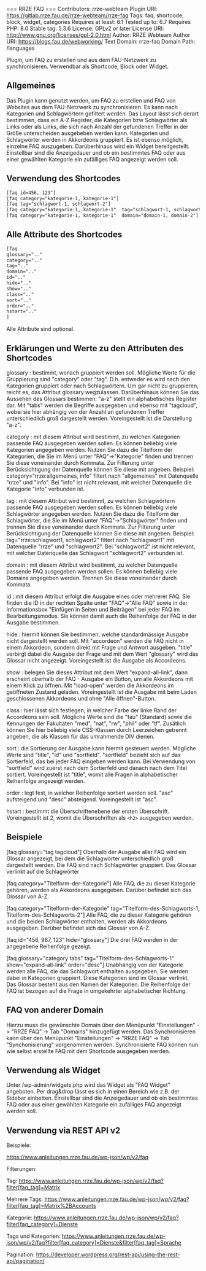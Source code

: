 === RRZE FAQ ===
Contributors: rrze-webteam
Plugin URI: https://gitlab.rrze.fau.de/rrze-webteam/rrze-faq
Tags: faq, shortcode, block, widget, categories
Requires at least: 6.1
Tested up to: 6.7
Requires PHP: 8.0
Stable tag: 5.3.6
License: GPLv2 or later
License URI: http://www.gnu.org/licenses/gpl-2.0.html
Author: RRZE Webteam
Author URI: https://blogs.fau.de/webworking/
Text Domain: rrze-faq
Domain Path: /languages

Plugin, um FAQ zu erstellen und aus dem FAU-Netzwerk zu synchronisieren. Verwendbar als Shortcode, Block oder Widget.

## Allgemeines

Das Plugin kann genutzt werden, um FAQ zu erstellen und FAQ von Websites aus dem FAU-Netzwerk zu synchronisieren. Es kann nach Kategorien und Schlagwörtern gefiltert werden. Das Layout lässt sich derart bestimmen, dass ein A-Z Register, die Kategorien bzw Schlagwörter als Links oder als Links, die sich nach Anzahl der gefundenen Treffer in der Größe unterscheiden ausgebeben werden kann. Kategorien und Schlagwörter werden in Akkordeons gruppiert. Es ist ebenso möglich, einzelne FAQ auszugeben.
Darüberhinaus wird ein Widget bereitgestellt. Einstellbar sind die Anzeigedauer und ob ein bestimmtes FAQ oder aus einer gewählten Kategorie ein zufälliges FAQ angezeigt werden soll.


## Verwendung des Shortcodes

```html
[faq id=456, 123"]
[faq category="kategorie-1, kategorie-1"]
[faq tag="schlagwort-1, schlagwort-2"]
[faq category="kategorie-1, kategorie-1"  tag="schlagwort-1, schlagwort-2"]
[faq category="kategorie-1, kategorie-1"  domain="domain-1, domain-2"]
```


## Alle Attribute des Shortcodes

```html
[faq 
glossary=".."
category=".."
tag=".."
domain=".."
id=".."
hide=".."
show=".."
class=".."
sort=".."
order=".."
hstart=".."
]
```

Alle Attribute sind optional.


## Erklärungen und Werte zu den Attributen des Shortcodes

glossary : bestimmt, wonach gruppiert werden soll. Mögliche Werte für die Gruppierung sind "category" oder "tag". D.h. entweder es wird nach den Kategorien gruppiert oder nach Schlagwörtern. Um gar nicht zu gruppieren, reicht es, das Attribut glossary wegzulassen. Darüberhinaus können Sie das Aussehen des Glossars bestimmen: "a-z" stellt ein alphabetisches Register dar. Mit "tabs" werden die Begriffe ausgegeben und ebenso mit "tagcloud", wobei sie hier abhängig von der Anzahl an gefundenen Treffer unterschiedlich groß dargestellt werden. Voreingestellt ist die Darstellung "a-z".

category : mit diesem Attribut wird bestimmt, zu welchen Kategorien passende FAQ ausgegeben werden sollen. Es können beliebig viele Kategorien angegeben werden. Nutzen Sie dazu die Titelform der Kategorien, die Sie im Menü unter "FAQ"->"Kategorie" finden und trennen Sie diese voneinander durch Kommata.
Zur Filterung unter Berücksichtigung der Datenquelle können Sie diese mit angeben. Beispiel: category="rrze:allgemeines, info" filtert nach "allgemeines" mit Datenquelle "rrze" und "info". Bei "info" ist nicht relevant, mit welcher Datenquelle die Kategorie "info" verbunden ist.

tag : mit diesem Attribut wird bestimmt, zu welchen Schlagwörtern passende FAQ ausgegeben werden sollen. Es können beliebig viele Schlagwörter angegeben werden. Nutzen Sie dazu die Titelform der Schlagwörter, die Sie im Menü unter "FAQ"->"Schlagwörter" finden und trennen Sie diese voneinander durch Kommata.
Zur Filterung unter Berücksichtigung der Datenquelle können Sie diese mit angeben. Beispiel: tag="rrze:schlagwort1, schlagwort2" filtert nach "schlagwort1" mit Datenquelle "rrze" und "schlagwort2". Bei "schlagwort2" ist nicht relevant, mit welcher Datenquelle das Schlagwort "schlagwort2" verbunden ist.

domain : mit diesem Attribut wird bestimmt, zu welcher Datenquelle passende FAQ ausgegeben werden sollen. Es können beliebig viele Domains angegeben werden. Trennen Sie diese voneinander durch Kommata. 

id : mit diesem Attribut erfolgt die Ausgabe eines oder mehrerer FAQ. Sie finden die ID in der rechten Spalte unter "FAQ"->"Alle FAQ" sowie in der Informationsbox "Einfügen in Seiten und Beiträgen" bei jeder FAQ im Bearbeitungsmodus. Sie können damit auch die Reihenfolge der FAQ in der Ausgabe bestimmen. 

hide : hiermit können Sie bestimmen, welche standardmässige Ausgabe nicht dargestellt werden soll. Mit "accordeon" werden die FAQ nicht in einem Akkordeon, sondern direkt mit Frage und Antwort ausgeben. "title" verbirgt dabei die Ausgabe der Frage und mit dem Wert "glossary" wird das Glossar nicht angezeigt. Voreingestellt ist die Ausgabe als Accordeons.

show : belegen Sie dieses Attribut mit dem Wert "expand-all-link", dann erscheint oberhalb der FAQ - Ausgabe ein Button, um alle Akkordeons mit einem Klick zu öffnen. Mit "load-open" werden die Akkordeons im geöffneten Zustand geladen. Voreingestellt ist die Ausgabe mit beim Laden geschlossenen Akkordeons und ohne "Alle öffnen"-Button.

class : hier lässt sich festlegen, in welcher Farbe der linke Rand der Accordeons sein soll. Mögliche Werte sind die "fau" (Standard) sowie die Kennungen der Fakultäten "med", "nat", "rw", "phil" oder "tf". Zusätlich können Sie hier beliebig viele CSS-Klassen durch Leerzeichen getrennt angeben, die als Klassen für das umrahmende DIV dienen.

sort : die Sortierung der Ausgabe kann hiermit gesteuert werden. Mögliche Werte sind "title", "id" und "sortfield". 
"sortfield" bezieht sich auf das Sortierfeld, das bei jeder FAQ eingeben werden kann. Bei Verwendung von "sortfield" wird zuerst nach dem Sortierfeld und danach nach dem Titel sortiert. Voreingestellt ist "title", womit alle Fragen in alphabetischer Reihenfolge angezeigt werden.

order : legt fest, in welcher Reihenfolge sortiert werden soll. "asc" aufsteigend und "desc" absteigend. Voreingestellt ist "asc".

hstart : bestimmt die Überschriftenebene der ersten Überschrift. Voreingestellt ist 2, womit die Überschriften als `<h2>` ausgegeben werden.


## Beispiele


[faq glossary="tag tagcloud"] 
Oberhalb der Ausgabe aller FAQ wird ein Glossar angezeigt, bei dem die Schlagwörter unterschiedlich groß dargestellt werden. Die FAQ sind nach Schlagwörter gruppiert. Das Glossar verlinkt auf die Schlagwörter

[faq category="Titelform-der-Kategorie"] 
Alle FAQ, die zu dieser Kategorie gehören, werden als Akkordeons ausgegeben. Darüber befindet sich das Glossar von A-Z.

[faq category="Titelform-der-Kategorie" tag="Titelform-des-Schlagworts-1, Titelform-des-Schlagworts-2"] 
Alle FAQ, die zu dieser Kategorie gehören und die beiden Schlagwörter enthalten, werden als Akkordeons ausgegeben. Darüber befindet sich das Glossar von A-Z.

[faq id="456, 987, 123" hide="glossary"] 
Die drei FAQ werden in der angegebene Reihenfolge gezeigt.

[faq glossary="category tabs" tag="Titelform-des-Schlagworts-1" show="expand-all-link" order="desc"] 
Unabhängig von der Kategorie werden alle FAQ, die das Schlagwort enthalten ausgegeben. Sie werden dabei in Kategorien gruppiert. Diese Kategorien sind im Glossar verlinkt. Das Glossar besteht aus den Namen der Kategorien. Die Reihenfolge der FAQ ist bezogen auf die Frage in umgekehrter alphabetischer Richtung.


## FAQ von anderer Domain

Hierzu muss die gewünschte Domain über den Menüpunkt "Einstellungen" -> "RRZE FAQ" -> Tab "Domains" hinzugefügt werden.
Das Synchronisieren kann über den Menüpunkt "Einstellungen" -> "RRZE FAQ" -> Tab "Synchonisierung" vorgenommen werden.
Synchronisierte FAQ können nun wie selbst erstellte FAQ mit dem Shortcode ausgegeben werden.


## Verwendung als Widget

Unter /wp-admin/widgets.php wird das Widget als "FAQ Widget" angeboten. Per drag&drop lässt es sich in einen Bereich wie z.B. der Sidebar einbetten. Einstellbar sind die Anzeigedauer und ob ein bestimmtes FAQ oder aus einer gewählten Kategorie ein zufälliges FAQ angezeigt werden soll.


## Verwendung via REST API v2

Beispiele:

https://www.anleitungen.rrze.fau.de/wp-json/wp/v2/faq

Filterungen:

Tag:
https://www.anleitungen.rrze.fau.de/wp-json/wp/v2/faq?filter[faq_tag]=Matrix

Mehrere Tags:
https://www.anleitungen.rrze.fau.de/wp-json/wp/v2/faq?filter[faq_tag]=Matrix%2BAccounts

Kategorie:
https://www.anleitungen.rrze.fau.de/wp-json/wp/v2/faq?filter[faq_category]=Dienste

Tags und Kategorien:
https://www.anleitungen.rrze.fau.de/wp-json/wp/v2/faq?filter[faq_category]=Dienste&filter[faq_tag]=Sprache

Pagination:
https://developer.wordpress.org/rest-api/using-the-rest-api/pagination/



